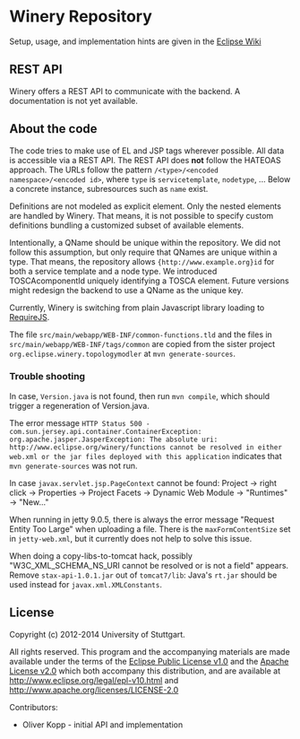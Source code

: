 # Winery Repository

Setup, usage, and implementation hints are given in the [Eclipse Wiki]

## REST API
Winery offers a REST API to communicate with the backend.
A documentation is not yet available.

## About the code
The code tries to make use of EL and JSP tags wherever possible. All data is accessible via a REST API.
The REST API does **not** follow the HATEOAS approach.
The URLs follow the pattern `/<type>/<encoded namespace>/<encoded id>`, where `type` is `servicetemplate`, `nodetype`, ...
Below a concrete instance, subresources such as `name` exist.

Definitions are not modeled as explicit element. Only the nested elements are handled by Winery.
That means, it is not possible to specify custom definitions bundling a customized subset of available elements.

Intentionally, a QName should be unique within the repository.
We did not follow this assumption, but only require that QNames are unique within a type.
That means, the repository allows `{http://www.example.org}id` for both a service template and a node type.
We introduced TOSCAcomponentId uniquely identifying a TOSCA element.
Future versions might redesign the backend to use a QName as the unique key.

Currently, Winery is switching from plain Javascript library loading to [RequireJS].

The file `src/main/webapp/WEB-INF/common-functions.tld` and the files in `src/main/webapp/WEB-INF/tags/common` are copied from the sister project `org.eclipse.winery.topologymodler` at `mvn generate-sources`.

### Trouble shooting
In case, `Version.java` is not found, then run `mvn compile`, which should trigger a regeneration of Version.java.

The error message
`HTTP Status 500 - com.sun.jersey.api.container.ContainerException: org.apache.jasper.JasperException: The absolute uri: http://www.eclipse.org/winery/functions cannot be resolved in either web.xml or the jar files deployed with this application` indicates that `mvn generate-sources` was not run.

In case `javax.servlet.jsp.PageContext` cannot be found:
Project -> right click -> Properties -> Project Facets -> Dynamic Web Module -> "Runtimes" -> "New..."

When running in jetty 9.0.5, there is always the error message "Request Entity Too Large" when uploading a file.
There is the `maxFormContentSize` set in `jetty-web.xml`, but it currently does not help to solve this issue.

When doing a copy-libs-to-tomcat hack, possibly "W3C_XML_SCHEMA_NS_URI cannot be resolved or is not a field" appears.
Remove `stax-api-1.0.1.jar` out of `tomcat7/lib`: Java's `rt.jar` should be used instead for `javax.xml.XMLConstants`.

## License
Copyright (c) 2012-2014 University of Stuttgart.

All rights reserved. This program and the accompanying materials
are made available under the terms of the [Eclipse Public License v1.0]
and the [Apache License v2.0] which both accompany this distribution,
and are available at http://www.eclipse.org/legal/epl-v10.html
and http://www.apache.org/licenses/LICENSE-2.0

Contributors:
* Oliver Kopp - initial API and implementation


 [Apache License v2.0]: http://www.apache.org/licenses/LICENSE-2.0.html
 [Eclipse Wiki]: http://wiki.eclipse.org/winery
 [Eclipse Public License v1.0]: http://www.eclipse.org/legal/epl-v10.html
 [RequireJS]: http://requirejs.org/
